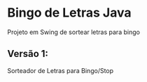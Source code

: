 # Bingo de Letras Java
 Projeto em Swing de sortear letras para bingo

## Versão 1:
Sorteador de Letras para Bingo/Stop